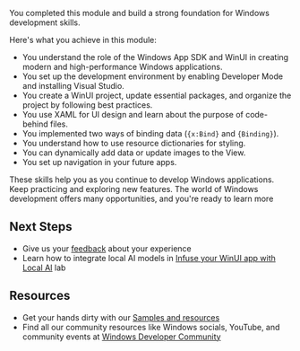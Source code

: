 You completed this module and build a strong foundation for Windows development skills.

Here's what you achieve in this module:

- You understand the role of the Windows App SDK and WinUI in creating modern and high-performance Windows applications.
- You set up the development environment by enabling Developer Mode and installing Visual Studio.
- You create a WinUI project, update essential packages, and organize the project by following best practices.
- You use XAML for UI design and learn about the purpose of code-behind files.
- You implemented two ways of binding data (`{x:Bind}` and `{Binding}`).
- You understand how to use resource dictionaries for styling.
- You can dynamically add data or update images to the View.
- You set up navigation in your future apps.

These skills help you as you continue to develop Windows applications. Keep practicing and exploring new features. The world of Windows development offers many opportunities, and you're ready to learn more

## Next Steps

- Give us your [feedback](https://aka.ms/winui-101-feedback) about your experience
- Learn how to integrate local AI models in [Infuse your WinUI app with Local AI](https://aka.ms/windows-lab-build25) lab

## Resources

- Get your hands dirty with our [Samples and resources](/windows/apps/get-started/samples)
- Find all our community resources like Windows socials, YouTube, and community events at [Windows Developer Community](https://developer.microsoft.com/windows/community)
